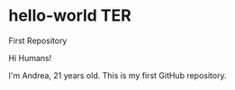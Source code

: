 # hello-world TER
First Repository

Hi Humans!

I'm Andrea, 21 years old. This is my first GitHub repository.
